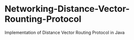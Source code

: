 # Networking-Distance-Vector-Rounting-Protocol
Implementation of Distance Vector Routing Protocol in Java
